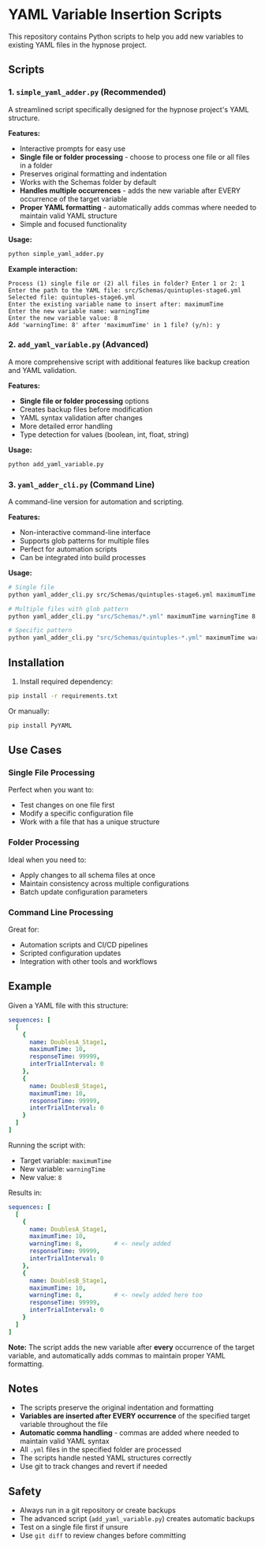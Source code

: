 # YAML Variable Insertion Scripts

This repository contains Python scripts to help you add new variables to existing YAML files in the hypnose project.

## Scripts

### 1. `simple_yaml_adder.py` (Recommended)
A streamlined script specifically designed for the hypnose project's YAML structure.

**Features:**
- Interactive prompts for easy use
- **Single file or folder processing** - choose to process one file or all files in a folder
- Preserves original formatting and indentation
- Works with the Schemas folder by default
- **Handles multiple occurrences** - adds the new variable after EVERY occurrence of the target variable
- **Proper YAML formatting** - automatically adds commas where needed to maintain valid YAML structure
- Simple and focused functionality

**Usage:**
```bash
python simple_yaml_adder.py
```

**Example interaction:**
```
Process (1) single file or (2) all files in folder? Enter 1 or 2: 1
Enter the path to the YAML file: src/Schemas/quintuples-stage6.yml
Selected file: quintuples-stage6.yml
Enter the existing variable name to insert after: maximumTime
Enter the new variable name: warningTime
Enter the new variable value: 8
Add 'warningTime: 8' after 'maximumTime' in 1 file? (y/n): y
```

### 2. `add_yaml_variable.py` (Advanced)
A more comprehensive script with additional features like backup creation and YAML validation.

**Features:**
- **Single file or folder processing** options
- Creates backup files before modification
- YAML syntax validation after changes
- More detailed error handling
- Type detection for values (boolean, int, float, string)

**Usage:**
```bash
python add_yaml_variable.py
```

### 3. `yaml_adder_cli.py` (Command Line)
A command-line version for automation and scripting.

**Features:**
- Non-interactive command-line interface
- Supports glob patterns for multiple files
- Perfect for automation scripts
- Can be integrated into build processes

**Usage:**
```bash
# Single file
python yaml_adder_cli.py src/Schemas/quintuples-stage6.yml maximumTime warningTime 8

# Multiple files with glob pattern
python yaml_adder_cli.py "src/Schemas/*.yml" maximumTime warningTime 8

# Specific pattern
python yaml_adder_cli.py "src/Schemas/quintuples-*.yml" maximumTime warningTime 8
```

## Installation

1. Install required dependency:
```bash
pip install -r requirements.txt
```

Or manually:
```bash
pip install PyYAML
```

## Use Cases

### Single File Processing
Perfect when you want to:
- Test changes on one file first
- Modify a specific configuration file
- Work with a file that has a unique structure

### Folder Processing  
Ideal when you need to:
- Apply changes to all schema files at once
- Maintain consistency across multiple configurations
- Batch update configuration parameters

### Command Line Processing
Great for:
- Automation scripts and CI/CD pipelines
- Scripted configuration updates
- Integration with other tools and workflows

## Example

Given a YAML file with this structure:
```yaml
sequences: [
  [
    {
      name: DoublesA_Stage1,
      maximumTime: 10,
      responseTime: 99999,
      interTrialInterval: 0
    },
    {
      name: DoublesB_Stage1,
      maximumTime: 10,
      responseTime: 99999,
      interTrialInterval: 0
    }
  ]
]
```

Running the script with:
- Target variable: `maximumTime`
- New variable: `warningTime`
- New value: `8`

Results in:
```yaml
sequences: [
  [
    {
      name: DoublesA_Stage1,
      maximumTime: 10,
      warningTime: 8,         # <- newly added
      responseTime: 99999,
      interTrialInterval: 0
    },
    {
      name: DoublesB_Stage1,
      maximumTime: 10,
      warningTime: 8,         # <- newly added here too
      responseTime: 99999,
      interTrialInterval: 0
    }
  ]
]
```

**Note:** The script adds the new variable after **every** occurrence of the target variable, and automatically adds commas to maintain proper YAML formatting.

## Notes

- The scripts preserve the original indentation and formatting
- **Variables are inserted after EVERY occurrence** of the specified target variable throughout the file
- **Automatic comma handling** - commas are added where needed to maintain valid YAML syntax
- All `.yml` files in the specified folder are processed
- The scripts handle nested YAML structures correctly
- Use git to track changes and revert if needed

## Safety

- Always run in a git repository or create backups
- The advanced script (`add_yaml_variable.py`) creates automatic backups
- Test on a single file first if unsure
- Use `git diff` to review changes before committing
